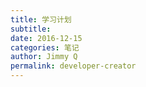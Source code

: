 ```yaml
---
title: 学习计划
subtitle: 
date: 2016-12-15
categories: 笔记
author: Jimmy Q
permalink: developer-creator
---
```


